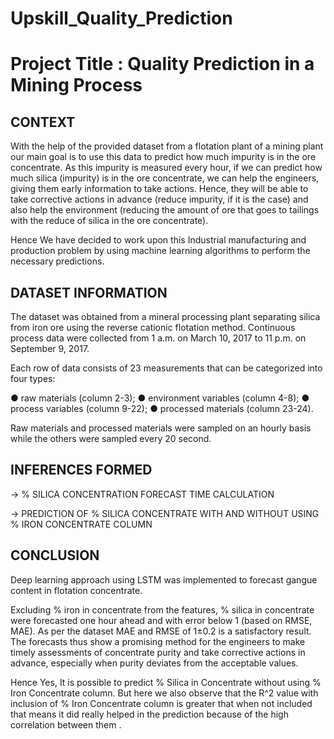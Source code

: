 # Upskill_Quality_Prediction

# Project Title : Quality Prediction in a Mining Process

## CONTEXT

With the help of the provided dataset from a flotation plant of a mining plant our main goal is to use this data to predict how much impurity is in the ore concentrate. As this impurity is measured every hour, if we can predict how much silica (impurity) is in the ore concentrate, we can help the engineers, giving them early information to take actions. Hence, they will be able to take corrective actions in advance (reduce impurity, if it is the case) and also help the environment (reducing the amount of ore that goes to tailings with the reduce of silica in the ore concentrate).

Hence We have decided to work upon this Industrial manufacturing and production problem by using machine learning algorithms to perform the necessary predictions. 

## DATASET INFORMATION

The dataset was obtained from a mineral processing plant separating silica from iron ore using the reverse cationic flotation method. Continuous process data were collected from 1 a.m. on March 10, 2017 to 11 p.m. on September 9, 2017.

Each row of data consists of 23 measurements that can be categorized into four types:

●	raw materials (column 2-3);
●	environment variables (column 4-8);
●	process variables (column 9-22);
●	processed materials (column 23-24).

Raw materials and processed materials were sampled on an hourly basis while the others were sampled every 20 second.

## INFERENCES FORMED

-> % SILICA CONCENTRATION FORECAST TIME CALCULATION

-> PREDICTION OF % SILICA CONCENTRATE WITH AND WITHOUT USING % IRON CONCENTRATE COLUMN

## CONCLUSION

Deep learning approach using LSTM was implemented to forecast gangue content in flotation concentrate.

Excluding % iron in concentrate from the features, % silica in concentrate were forecasted one hour ahead and with error below 1 (based on RMSE, MAE). As per the dataset MAE and RMSE of 1±0.2 is a satisfactory result. The forecasts thus show a promising method for the engineers to make timely assessments of concentrate purity and take corrective actions in advance, especially when purity deviates from the acceptable values.

Hence Yes, It is possible to predict % Silica in Concentrate without using % Iron Concentrate column.
But here we also observe that the R^2 value with inclusion of % Iron Concentrate column is greater that when not included that means it did really helped in the prediction because of the high correlation between them .
